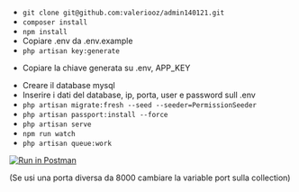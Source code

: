 -   `git clone git@github.com:valeriooz/admin140121.git`
-   `composer install`
-   `npm install`
-   Copiare .env da .env.example
-   `php artisan key:generate`

*   Copiare la chiave generata su .env, APP_KEY

-   Creare il database mysql
-   Inserire i dati del database, ip, porta, user e password sull .env
-   `php artisan migrate:fresh --seed --seeder=PermissionSeeder`
-   `php artisan passport:install --force`
-   `php artisan serve`
-   `npm run watch`
-   `php artisan queue:work`

[![Run in Postman](https://run.pstmn.io/button.svg)](https://app.getpostman.com/run-collection/aff1424de760839b69ec)

(Se usi una porta diversa da 8000 cambiare la variable port sulla collection)
